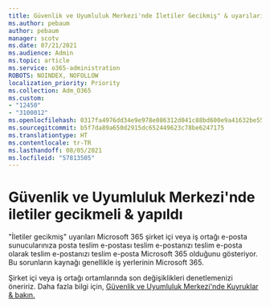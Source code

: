 ```yaml
---
title: Güvenlik ve Uyumluluk Merkezi'nde İletiler Gecikmiş" & uyarıları
ms.author: pebaum
author: pebaum
manager: scotv
ms.date: 07/21/2021
ms.audience: Admin
ms.topic: article
ms.service: o365-administration
ROBOTS: NOINDEX, NOFOLLOW
localization_priority: Priority
ms.collection: Adm_O365
ms.custom:
- "12450"
- "3100012"
ms.openlocfilehash: 0317fa4976dd34e9e978e086312d041c88bd600e9a41632be55736bbfa2b527c
ms.sourcegitcommit: b5f7da89a650d2915dc652449623c78be6247175
ms.translationtype: HT
ms.contentlocale: tr-TR
ms.lasthandoff: 08/05/2021
ms.locfileid: "57813505"
---
```

# <a name="messages-have-been-delayed-alerts-in-the-security--compliance-center"></a>Güvenlik ve Uyumluluk Merkezi'nde iletiler gecikmeli & yapıldı

"İletiler gecikmiş" uyarıları Microsoft 365 şirket içi veya iş ortağı e-posta sunucularınıza posta teslim e-postası teslim e-postanızı teslim e-posta olarak teslim e-postanızı teslim e-posta Microsoft 365 olduğunu gösteriyor. Bu sorunların kaynağı genellikle iş yerlerinin Microsoft 365. 

Şirket içi veya iş ortağı ortamlarında son değişiklikleri denetlemenizi öneririz. Daha fazla bilgi için, [Güvenlik ve Uyumluluk Merkezi'nde Kuyruklar & bakın.](/microsoft-365/security/office-365-security/mfi-queue-alerts-and-queues)

